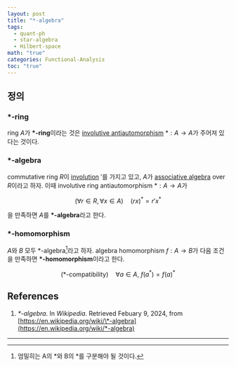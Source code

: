 ```yaml
---
layout: post
title: "*-algebra"
tags:
  - quant-ph
  - star-algebra
  - Hilbert-space
math: "true"
categories: Functional-Analysis
toc: "true"
---
```

## 정의

### ${ \ast }$-ring

ring ${ A }$가 **${ \ast }$-ring**이라는 것은 [involutive antiautomorphism](https://paraconsistent.github.io/category-theory/2024/02/09/antihomomorphism.html) ${ \ast:A \to A }$가 주어져 있다는 것이다.

### ${ \ast }$-algebra

commutative ring ${ R }$이 [involution](https://paraconsistent.github.io/category-theory/2024/02/09/antihomomorphism.html#involutive-automorphism) ${ ' }$를 가지고 있고, ${ A }$가 [associative algebra](https://paraconsistent.github.io/algebra/2024/03/08/associative-algebra.html) over ${ R }$이라고 하자. 이때 involutive ring antiautomorphism ${ \ast:A \to A }$가

$$ (\forall r \in R,\forall x \in A) \quad \left( rx \right)^{\ast} = r'x^{\ast} $$

을 만족하면 ${ A }$를 **${ \ast }$-algebra**라고 한다.

### ${ \ast }$-homomorphism

${ A }$와 ${ B }$ 모두 ${ \ast }$-algebra[^1]라고 하자. algebra homomorphism ${ f:A \to B }$가 다음 조건을 만족하면 **${ \ast }$-homomorphism**이라고 한다.

$$ (\ast\mbox{-compatibility}) \quad  \forall  a \in A, \ f(a^{\ast})=f(a)^{\ast} $$

## References

1. *\*-algebra*. In *Wikipedia*. Retrieved Febuary 9, 2024, from [https://en.wikipedia.org/wiki/\*-algebra](https://en.wikipedia.org/wiki/*-algebra)

---
[^1]: 엄밀히는 A의 \*와 B의 \*를 구분해야 될 것이다.